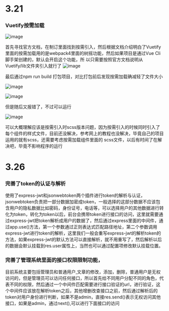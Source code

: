 # 3.21
### Vuetify按需加载
![image](https://user-images.githubusercontent.com/105279925/226930099-8f05f545-0b55-46e1-bddc-a0f148c74d58.png)

首先寻找官方文档，在制订里面找到按需引入，然后根据文档介绍明白了Vuetify里面的按需加载用的是webpack4里面的树摇功能，然后如果项目是通过Vue Cli脚手架创建的，默认会开启这个功能，所
以只需要按照官方文档说明从Vuetify/lib文件夹引入就行了
![image](https://user-images.githubusercontent.com/105279925/226932562-bd21708c-5a36-4a98-ad70-e343ddaab98f.png)

最后通过npm run build 打包项目，对比打包前后发现按需加载确减轻了文件大小

![image](https://user-images.githubusercontent.com/105279925/226932998-4ac67f12-dbdb-473c-b19b-a440de421fc4.png)

![image](https://user-images.githubusercontent.com/105279925/226933040-7db50d15-feb1-41f9-a362-cfd816d9f684.png)

但是随后又报错了，不过可以运行

![image](https://user-images.githubusercontent.com/105279925/226933475-072d6f80-4963-4ac8-a7d9-22892c3334c8.png)

可以大概理解应该是按需引入时scss版本问题，因为按需引入的时候同时引入了每个组件的样式文件，目前还没解决，参考网上的教程也没解决，毕竟自己的项目运用的就有scss，还需要考虑按需加载组件里面的
scss文件，以后有时间了在解决吧，毕竟不影响程序的运行

# 3.26
### 完善了token的认证与解析
使用了express-jwt和jsonwebtoken两个插件进行token的解析与认证，jsonwebtoken负责把一部分数据加密成token，一般选择的这部分数据不应该包含用户的隐私数据比如密码，身份证号，电话等，可以选择用户的其他数据进行转化为token，转化为token以后，前台会携带token进行接口的访问，这里就需要通过express-jwt把token解析成用户的数据了，然后通过express里面的中间件，通过app.use()方法，第一个参数通过正则表达式匹配路径地址，第二个参数调用express-jwt进行token的解析，这里我们一般会重写express-jwt的解析token的方法，如果express-jwt的默认方法可以直接解析，就不用重写了，然后解析以后的数据会默认挂载到res.user属性上，当然也可以通过配置项修改默认挂载位置。
### 完善了管理系统里面的接口权限限制功能，
目前系统主要包括管理员和普通用户,文章的修改，添加，删除，普通用户是无权访问的，但是管理员可以访问任何接口，所以首先给不同用户分配不同的角色，代表不同的权限，然后通过一个中间件匹配需要进行接口验证的url，进行验证，这个中间件应该放在解析token之后，其他增删改查接口之前，然后通过解析后的token对用户身份进行判断，如果不是admin，直接res.send()表示无权访问其他接口，如果是admin，通过next(),可以进行下面接口的访问

